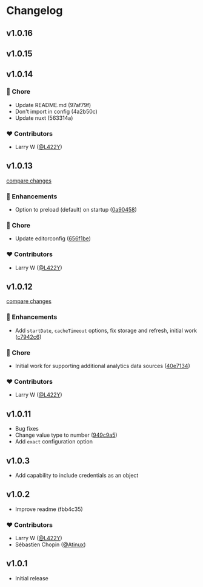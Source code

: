 # Changelog


## v1.0.16

## v1.0.15

## v1.0.14


### 🏡 Chore

  - Update README.md (97af79f)
  - Don't import in config (4a2b50c)
  - Update nuxt (563314a)

### ❤️  Contributors

- Larry W ([@L422Y](http://github.com/L422Y))

## v1.0.13

[compare changes](https://github.com/L422Y/nuxt-pageviews/compare/v1.0.12...v1.0.13)


### 🚀 Enhancements

  - Option to preload (default) on startup ([0a90458](https://github.com/L422Y/nuxt-pageviews/commit/0a90458))

### 🏡 Chore

  - Update editorconfig ([656f1be](https://github.com/L422Y/nuxt-pageviews/commit/656f1be))

### ❤️  Contributors

- Larry W ([@L422Y](http://github.com/L422Y))

## v1.0.12

[compare changes](https://github.com/L422Y/nuxt-pageviews/compare/v1.0.11...v1.0.12)


### 🚀 Enhancements

  - Add `startDate`, `cacheTimeout` options, fix storage and refresh, initial work ([c7942c6](https://github.com/L422Y/nuxt-pageviews/commit/c7942c6))

### 🏡 Chore

  - Initial work for supporting additional analytics data sources ([40e7134](https://github.com/L422Y/nuxt-pageviews/commit/40e7134))

### ❤️  Contributors

- Larry W ([@L422Y](http://github.com/L422Y))

## v1.0.11

  - Bug fixes
  - Change value type to number ([949c9a5](https://github.com/L422Y/nuxt-pageviews/commit/949c9a5))
  - Add `exact` configuration option

## v1.0.3

  - Add capability to include credentials as an object

## v1.0.2

  - Improve readme (fbb4c35)

### ❤️  Contributors

- Larry W ([@L422Y](http://github.com/L422Y))
- Sébastien Chopin ([@Atinux](http://github.com/Atinux))

## v1.0.1

- Initial release
